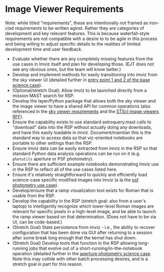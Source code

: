 # Image Viewer Requirements

Note: while titled "requirements", these are intentionally *not* framed as iron-clad requirements to be written aginst.  Rather they are categories of development and key relevant features.  This is because waterfall-style requirements are not compatible with a desire to to be agile in this process and being willing to adjust specific details to the  realities of limited development time and user feedback.

* Evaluate whether there are any completely missing features from the use cases in Imviz itself and plan for developing those. (EJT does not see any obvious ones, but the team will know better.)
* Develop and implement methods for easily transitioning into imviz from the sky viewer UI (detailed further in [entry point 1 and 2 of the base science case](image-viewer-base.md)).
* (Optional/stretch Goal): Allow imviz to be launched directly from a mission MAST search for RSP.
* Develop the layer/Python package that allows both the sky viewer and the image viewer to have a shared API for common operations (also referenced in the [sky viewer requirements](sky-viewer-reqs.md) and the [STScI image viewers RFF](https://innerspace.stsci.edu/x/rM0dFQ)).
* Ensure the capability exists to use standard astroquery.mast calls to "download" data into the RSP without actually doing any downloads, and have this easily loadable in imviz.  Document/maintian this is the standard way to access data so that viz-oriented notebooks are portable to other settings than the RSP.
* Ensure imviz data can be easily extracted from imviz in the RSP so that standard Python data analysis operations can be run on it (e.g. `photutils` aperture or PSF photometry).
* Ensure there are sufficient example notebooks demonstrating Imviz use in the RSP to reflect all of the use cases listed here.
* Ensure it's relatively straightforward to quickly and efficiently load science-case specific modified images into Imviz (a la the [psf photometry use case](image-viewer-psf-photometry.md)).
* Develop/ensure that a ramp visualization tool exists for Roman that is usable from the RSP.
* Develop the capability in the RSP (stretch goal: also from a user's laptop) to intelligently recognize which lower-level Roman images are relevant for specific pixels in a high-level image, and be able to launch the ramp viewer based on that determination. (Does not have to be via UI, can be code-based.)
* (Stretch Goal) State persistence from imviz - i.e., the ability to recover configuration that has been done via GUI after returning to a session after some break long enough that the kernel has shut down.
* (Stretch Goal) Develop tools that function in the RSP allowing long-running jobs that evolve out of a short-running/in-the-notebook operation (detailed further in the [aperture photometry science case](image-viewer-aperture-photometry.md). Note this may collide with other batch processing desires, and is a stretch goal in part for this reason.



